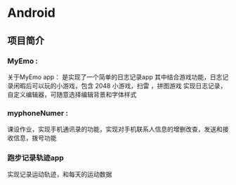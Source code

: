 # Android
## 项目简介
 ### MyEmo :
 关于MyEmo app：
是实现了一个简单的日志记录app
其中结合游戏功能，日志记录闲暇后可以玩的小游戏，包含 2048 小游戏，扫雷 ，拼图游戏
实现日志记录，自定义编辑器，可随意选择编辑背景和字体样式


### myphoneNumer :
课设作业，实现手机通讯录的功能，实现对手机联系人信息的增删改查，发送和接收信息，拨号功能


### 跑步记录轨迹app
实现记录运动轨迹，和每天的运动数据

 


